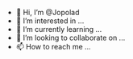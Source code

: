 - 👋 Hi, I’m @Jopolad
- 👀 I’m interested in ...
- 🌱 I’m currently learning ...
- 💞️ I’m looking to collaborate on ...
- 📫 How to reach me ...

<!---
Jopolad/Jopolad is a ✨ special ✨ repository because its `README.md` (this file) appears on your GitHub profile.
You can click the Preview link to take a look at your changes.
--->
